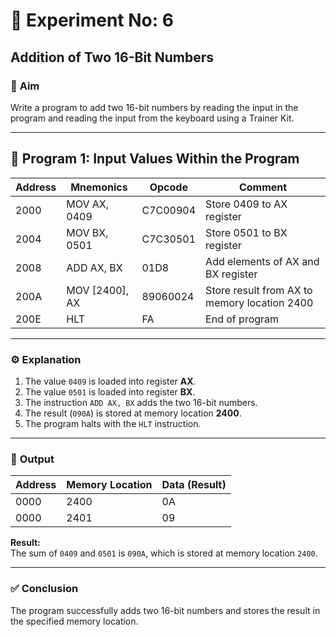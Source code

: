 # 🧮 Experiment No: 6  
## Addition of Two 16-Bit Numbers

### 🎯 **Aim**
Write a program to add two 16-bit numbers by reading the input in the program and reading the input from the keyboard using a Trainer Kit.

---

## 🧠 **Program 1: Input Values Within the Program**

| **Address** | **Mnemonics**   | **Opcode** | **Comment**                              |
|--------------|----------------|-------------|-------------------------------------------|
| 2000         | MOV AX, 0409   | C7C00904    | Store 0409 to AX register                 |
| 2004         | MOV BX, 0501   | C7C30501    | Store 0501 to BX register                 |
| 2008         | ADD AX, BX     | 01D8        | Add elements of AX and BX register        |
| 200A         | MOV [2400], AX | 89060024    | Store result from AX to memory location 2400 |
| 200E         | HLT            | FA          | End of program                            |

---

### ⚙️ **Explanation**
1. The value `0409` is loaded into register **AX**.  
2. The value `0501` is loaded into register **BX**.  
3. The instruction `ADD AX, BX` adds the two 16-bit numbers.  
4. The result (`090A`) is stored at memory location **2400**.  
5. The program halts with the `HLT` instruction.

---

### 🧾 **Output**

| **Address** | **Memory Location** | **Data (Result)** |
|--------------|---------------------|-------------------|
| 0000         | 2400                | 0A                |
| 0000         | 2401                | 09                |

**Result:**  
The sum of `0409` and `0501` is `090A`, which is stored at memory location `2400`.

---

### ✅ **Conclusion**
The program successfully adds two 16-bit numbers and stores the result in the specified memory location.

